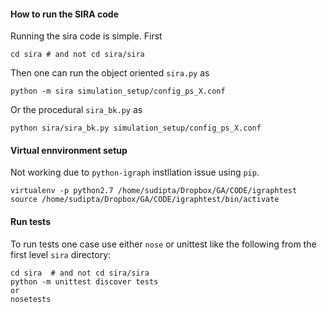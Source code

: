 #### How to run the SIRA code

Running the sira code is simple. First 
    
    cd sira # and not cd sira/sira

Then one can run the object oriented `sira.py` as     
    
    python -m sira simulation_setup/config_ps_X.conf

Or the procedural `sira_bk.py` as

    python sira/sira_bk.py simulation_setup/config_ps_X.conf

#### Virtual ennvironment setup
Not working due to `python-igraph` instllation issue using `pip`.
 
    virtualenv -p python2.7 /home/sudipta/Dropbox/GA/CODE/igraphtest
    source /home/sudipta/Dropbox/GA/CODE/igraphtest/bin/activate


#### Run tests
To run tests one case use either `nose` or unittest like the following from the first level `sira` directory:
    
    cd sira  # and not cd sira/sira
    python -m unittest discover tests
    or
    nosetests



